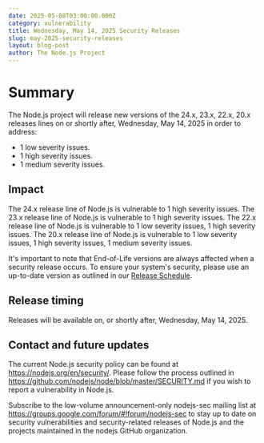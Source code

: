 ```yaml
---
date: 2025-05-08T03:00:00.000Z
category: vulnerability
title: Wednesday, May 14, 2025 Security Releases
slug: may-2025-security-releases
layout: blog-post
author: The Node.js Project
---
```


# Summary

The Node.js project will release new versions of the 24.x, 23.x, 22.x, 20.x
releases lines on or shortly after, Wednesday, May 14, 2025 in order to address:

- 1 low severity issues.
- 1 high severity issues.
- 1 medium severity issues.

## Impact

The 24.x release line of Node.js is vulnerable to 1 high severity issues.
The 23.x release line of Node.js is vulnerable to 1 high severity issues.
The 22.x release line of Node.js is vulnerable to 1 low severity issues, 1 high severity issues.
The 20.x release line of Node.js is vulnerable to 1 low severity issues, 1 high severity issues, 1 medium severity issues.

It's important to note that End-of-Life versions are always affected when a security release occurs.
To ensure your system's security, please use an up-to-date version as outlined in our
[Release Schedule](https://github.com/nodejs/release#release-schedule).

## Release timing

Releases will be available on, or shortly after, Wednesday, May 14, 2025.

## Contact and future updates

The current Node.js security policy can be found at <https://nodejs.org/en/security/>.
Please follow the process outlined in <https://github.com/nodejs/node/blob/master/SECURITY.md> if you wish to report a vulnerability in Node.js.

Subscribe to the low-volume announcement-only nodejs-sec mailing list at <https://groups.google.com/forum/#!forum/nodejs-sec> to stay up to date on security vulnerabilities and security-related releases of Node.js and the projects maintained in the nodejs GitHub organization.
